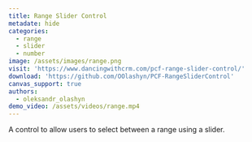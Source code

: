 ```yaml
---
title: Range Slider Control
metadate: hide
categories:
  - range
  - slider
  - number
image: /assets/images/range.png
visit: 'https://www.dancingwithcrm.com/pcf-range-slider-control/'
download: 'https://github.com/OOlashyn/PCF-RangeSliderControl'
canvas_support: true
authors:
  - oleksandr_olashyn
demo_video: /assets/videos/range.mp4
---
```


A control to allow users to select between a range using a slider.
